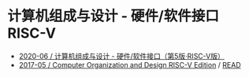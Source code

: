 # 计算机组成与设计 - 硬件/软件接口 RISC-V

- [2020-06 / 计算机组成与设计 - 硬件/软件接口（第5版·RISC-V版）](https://book.douban.com/subject/35088440/)
- [2017-05 / Computer Organization and Design RISC-V Edition](https://book.douban.com/subject/27103952/) / [READ](https://www.cs.sfu.ca/~ashriram/Courses/CS295/assets/books/HandP_RISCV.pdf)
